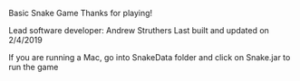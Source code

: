 Basic Snake Game
Thanks for playing!

Lead software developer: Andrew Struthers
Last built and updated on 2/4/2019

If you are running a Mac, go into SnakeData folder and click on Snake.jar to run the game
